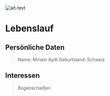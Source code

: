 ![alt-text]("kaktus.jpg")

# Lebenslauf
## Persönliche Daten
> Name: Miriam Aydt
> Geburtsland: Schweiz

## Interessen
> Bogenschießen
